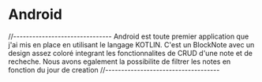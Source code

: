 # Android

//-------------------------------
Android est toute premier application que j'ai mis en place
en utilisant le langage KOTLIN. 
C'est un BlockNote avec un design assez coloré integrant les fonctionnalites
de CRUD d'une note  et de recheche.
Nous avons egalement la possibilite de filtrer les notes en fonction du jour de creation
//------------------------------------

